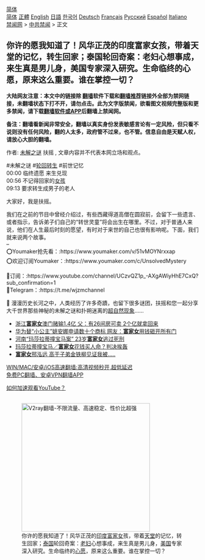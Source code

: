  <!-- 面包屑导航 --> <div class="breadcrumb"><!-- GTranslate: https://gtranslate.io/ -->  <div class="switcher notranslate">  <div class="selected">  <a href="#" onclick="return false;"> 简体</a>  </div>  <div class="option">  <a href="https://www.bannedbook.org" onclick="doGTranslate('zh-CN|zh-CN');jQuery('div.switcher div.selected a').html(jQuery(this).html());return false;" title="简体中文" class="nturl selected"> 简体</a>  <a href="https://www.bannedbook.org/zh-tw/" onclick="doGTranslate('zh-CN|zh-TW');jQuery('div.switcher div.selected a').html(jQuery(this).html());return false;" title="繁體中文" class="nturl"> 正體</a>  <a href="https://www.bannedbook.org/en/" onclick="doGTranslate('zh-CN|en');jQuery('div.switcher div.selected a').html(jQuery(this).html());return false;" title="English" class="nturl"> English</a>  <a href="https://www.bannedbook.org/ja/" onclick="doGTranslate('zh-CN|ja');jQuery('div.switcher div.selected a').html(jQuery(this).html());return false;" title="日本語" class="nturl"> 日語</a>  <a href="https://www.bannedbook.org/ko/" onclick="doGTranslate('zh-CN|ko');jQuery('div.switcher div.selected a').html(jQuery(this).html());return false;" title="한국어" class="nturl"> 한국어</a>  <a href="https://www.bannedbook.org/de/" onclick="doGTranslate('zh-CN|de');jQuery('div.switcher div.selected a').html(jQuery(this).html());return false;" title="Deutsch" class="nturl"> Deutsch</a>  <a href="https://www.bannedbook.org/fr/" onclick="doGTranslate('zh-CN|fr');jQuery('div.switcher div.selected a').html(jQuery(this).html());return false;" title="Français" class="nturl"> Français</a>  <a href="https://www.bannedbook.org/ru/" onclick="doGTranslate('zh-CN|ru');jQuery('div.switcher div.selected a').html(jQuery(this).html());return false;" title="Русский" class="nturl"> Русский</a>  <a href="https://www.bannedbook.org/es/" onclick="doGTranslate('zh-CN|es');jQuery('div.switcher div.selected a').html(jQuery(this).html());return false;" title="Español" class="nturl"> Español</a>  <a href="https://www.bannedbook.org/it/" onclick="doGTranslate('zh-CN|it');jQuery('div.switcher div.selected a').html(jQuery(this).html());return false;" title="Italiano" class="nturl"> Italiano</a>  </div>  </div>      <div class='breadcrumb-sub'><!-- Breadcrumb NavXT 6.3.0 --> <a href="https://www.bannedbook.org/" class="home">禁闻网</a> &gt; <a href="https://www.bannedbook.org/bnews/cbnews/" class="category">中共禁闻</a> &gt; 正文</div></div><h2>你许的愿我知道了！风华正茂的印度富家女孩，带着天堂的记忆，转生回家；泰国轮回奇案：老妇心想事成，来生真是男儿身，美国专家深入研究。生命临终的心愿，原来这么重要。谁在掌控一切？</h2> <p class="notice"><b>大陆网友注意：本文中的链接除 <a href="https://github.com/bannedbook/fanqiang" >翻墙</a>软件下载和<a href="https://github.com/killgcd/justmysocks/blob/master/README.md">翻墙推荐</a>链接外全部为禁网链接，未翻墙状态下打不开，请勿点击。此为文字版禁闻，欲看图文视频完整版和更多禁闻，请下载<a href="https://github.com/bannedbook/fanqiang">翻墙软件或APP</a>后翻墙上禁闻网。</p><p>备注：翻墙看新闻非常安全，翻墙以真实身份发表敏感言论有一定风险，但只看不说则没有任何风险，翻的人太多，政府管不过来，也不管。信息自由是天赋人权，请放心大胆的翻墙。</b></p>  <div class="entry"> <p>作者: <span class='wp_keywordlink_affiliate'><a href="https://www.bannedbook.org/bnews/aomi/earth/" title="未解之谜" target="_blank">未解之谜</a></span> 扶摇 , 文章内容并不代表本网立场和观点。</p> <figure></figure> <p>#未解之谜 #<a href="https://www.bannedbook.org/bnews/tag/%e8%bd%ae%e5%9b%9e/" class="st_tag internal_tag" rel="tag" title="标签 轮回 下的日志">轮回</a><a href="https://www.bannedbook.org/bnews/tag/%E8%BD%AC%E7%94%9F/" class="st_tag internal_tag" rel="tag" title="标签 转生 下的日志">转生</a> #前世记忆<br /> 00:00 临终遗愿 来生兑现<br /> 00:56 不记得回家的<a href="https://www.bannedbook.org/bnews/tag/%e5%a5%b3%e5%ad%a9/" class="st_tag internal_tag" rel="tag" title="标签 女孩 下的日志">女孩</a><br /> 09:13 要求转生成男子的老人</p>  <p>大家好，我是扶摇。</p> <p>我们在之前的节目中曾经介绍过，有些西藏得道高僧在圆寂前，会留下一些遗言、或者指示，告诉弟子们自己的“转世灵童”将会出生在哪里。不过，对于普通人来说，他们在人生最后时刻的愿望，有时对于来世的自己也很有影响呢。下面，我们就来说两个故事。<br /> &#8211;<br /> ⭕️Youmaker抢先看：:https://www.youmaker.com/v/51vMOYNrxxap<br /> ⭕️欢迎订阅Youmaker：:https://www.youmaker.com/c/UnsolvedMystery</p>  <p>💠订阅：:https://www.youtube.com/channel/UCzvQZ1p_-AXgAWiyHhE7CxQ?sub_confirmation=1<br /> 💠Telegram：:https://t.me/wjzmchannel</p> <p>💎 漫漫历史长河之中，人类经历了许多奇蹟，也留下很多谜团，扶摇和您一起分享大千世界那些神秘的未解之谜和扑朔迷离的<span class='wp_keywordlink_affiliate'><a href="https://www.bannedbook.org/bnews/aomi/supernatural/" title="超自然现象" target="_blank">超自然现象</a></span>&#8230;&#8230;</p>  <ul class='op-related-articles' title='相关阅读'> <li><a href='https://www.bannedbook.org/bnews/cbnews/20210315/1504983.html' target='_blank'>浙江<b>富家女</b>澳门赌输1.4亿 父：有26间房可卖 2个亿就拿回来</a></li> <li><a href='https://www.bannedbook.org/bnews/comments/20210203/1480457.html' target='_blank'>华为替“小公主”姚安娜申请数十个商标 网友：<b>富家女</b>用钱砸开所有门</a></li> <li><a href='https://www.bannedbook.org/bnews/cbnews/20201108/1427612.html' target='_blank'>河南“玛莎拉蒂撞宝马案” 23岁<b>富家女</b>逃过死刑</a></li> <li><a href='https://www.bannedbook.org/bnews/baitai/20201107/1427470.html' target='_blank'>玛莎拉蒂撞宝马／<b>富家女</b>花钱买人命？判决挨轰</a></li> <li><a href='https://www.bannedbook.org/bnews/baitai/20201019/1416288.html' target='_blank'><b>富家女</b>邢泓远 高干子弟金铁柳见证我被.....</a></li> </ul> <p class="texttj"> <a href="https://github.com/bannedbook/fanqiang/wiki/V2ray%E6%9C%BA%E5%9C%BA" target="_blank">WIN/MAC/安卓/iOS高速翻墙:高清视频秒开,超低延迟</a><br/> <a href="https://github.com/bannedbook/fanqiang/wiki/%E7%A6%81%E9%97%BB%E7%BD%91%E5%AE%89%E5%8D%93%E7%BF%BB%E5%A2%99%E6%96%B0%E9%97%BBAPP" target="_blank">免费PC翻墙、安卓VPN翻墙APP</a></p><p><a href='https://www.bannedbook.org/bnews/topimagenews/20180409/925596.html' target='_blank'>如何加速观看YouTube？ </a></p>  <figure class='op-interactive'><br/><a href="https://github.com/bannedbook/fanqiang/wiki/V2ray%E6%9C%BA%E5%9C%BA"><img src="https://raw.githubusercontent.com/bannedbook/fanqiang/master/v2ss/images/v2free.jpg" width="336" alt="V2ray翻墙-不限流量、高速稳定、性价比超强"></a><br/><figcaption>你许的愿我知道了！风华正茂的<a href="https://www.bannedbook.org/bnews/tag/%e5%8d%b0%e5%ba%a6/" class="st_tag internal_tag" rel="tag" title="标签 印度 下的日志">印度</a><a href="https://www.bannedbook.org/bnews/tag/%e5%af%8c%e5%ae%b6%e5%a5%b3/" class="st_tag internal_tag" rel="tag" title="标签 富家女 下的日志">富家女</a>孩，带着<a href="https://www.bannedbook.org/bnews/tag/%e5%a4%a9%e5%a0%82/" class="st_tag internal_tag" rel="tag" title="标签 天堂 下的日志">天堂</a>的记忆，转生回家；<a href="https://www.bannedbook.org/bnews/tag/%e6%b3%b0%e5%9b%bd/" class="st_tag internal_tag" rel="tag" title="标签 泰国 下的日志">泰国</a>轮回奇案：<a href="https://www.bannedbook.org/bnews/tag/%E8%80%81%E5%A6%87/" class="st_tag internal_tag" rel="tag" title="标签 老妇 下的日志">老妇</a>心想事成，来生真是男儿身，<a href="https://www.bannedbook.org/bnews/tag/%e7%be%8e%e5%9b%bd/" class="st_tag internal_tag" rel="tag" title="标签 美国 下的日志">美国</a>专家深入研究。生命临终的<a href="https://www.bannedbook.org/bnews/tag/%E5%BF%83%E6%84%BF/" class="st_tag internal_tag" rel="tag" title="标签 心愿 下的日志">心愿</a>，原来这么重要。谁在掌控一切？</figcaption></figure> </p><a name='sharetosocial'></a>  <div style="margin-bottom:5px;padding-bottom:5px;clear:both"> <div id="archive-pix-1" class="banner-ads"> <!-- AuctionX Display platform tag START --> <div id="26318x728x90x621x_ADSLOT2" clicktrack="%%CLICK_URL_ESC%%"></div> <!-- AuctionX Display platform tag END --> </div> <div id="archive-pix-2" class="banner-ads"> <!-- AuctionX Display platform tag START --> <div id="26315x300x250x621x_ADSLOT2" clicktrack="%%CLICK_URL_ESC%%"></div> <!-- AuctionX Display platform tag END --> </div> </div>  <div id="archive-pix-1" class="banner-ads"> <!-- AuctionX Display platform tag START --> <div id="26318x728x90x621x_ADSLOT3" clicktrack="%%CLICK_URL_ESC%%"></div> <!-- AuctionX Display platform tag END --> </div> </div><!--END ENTRY--> 